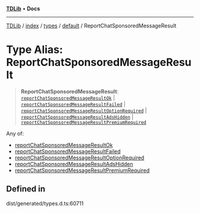 [**TDLib**](../../../../../../README.md) • **Docs**

***

[TDLib](../../../../../../modules.md) / [index](../../../../../README.md) / [types](../../../README.md) / [default](../README.md) / ReportChatSponsoredMessageResult

# Type Alias: ReportChatSponsoredMessageResult

> **ReportChatSponsoredMessageResult**: [`reportChatSponsoredMessageResultOk`](reportChatSponsoredMessageResultOk.md) \| [`reportChatSponsoredMessageResultFailed`](reportChatSponsoredMessageResultFailed.md) \| [`reportChatSponsoredMessageResultOptionRequired`](reportChatSponsoredMessageResultOptionRequired.md) \| [`reportChatSponsoredMessageResultAdsHidden`](reportChatSponsoredMessageResultAdsHidden.md) \| [`reportChatSponsoredMessageResultPremiumRequired`](reportChatSponsoredMessageResultPremiumRequired.md)

Any of:
- [reportChatSponsoredMessageResultOk](reportChatSponsoredMessageResultOk.md)
- [reportChatSponsoredMessageResultFailed](reportChatSponsoredMessageResultFailed.md)
- [reportChatSponsoredMessageResultOptionRequired](reportChatSponsoredMessageResultOptionRequired.md)
- [reportChatSponsoredMessageResultAdsHidden](reportChatSponsoredMessageResultAdsHidden.md)
- [reportChatSponsoredMessageResultPremiumRequired](reportChatSponsoredMessageResultPremiumRequired.md)

## Defined in

dist/generated/types.d.ts:60711
